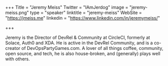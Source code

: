 +++
Title = "Jeremy Meiss"
Twitter = "IAmJerdog"
image = "jeremy-meiss.png"
type = "speaker"
linktitle = "jeremy-meiss"
WebSite = "https://jmeiss.me"
linkedin = "https://www.linkedin.com/in/jeremymeiss/"

+++

Jeremy is the Director of DevRel & Community at CircleCI, formerly at Solace, Auth0 and XDA. He is active in the DevRel Community, and is a co-creator of DevOpsPartyGames.com. A lover of all things coffee, community, open source, and tech, he is also house-broken, and (generally) plays well with others.
